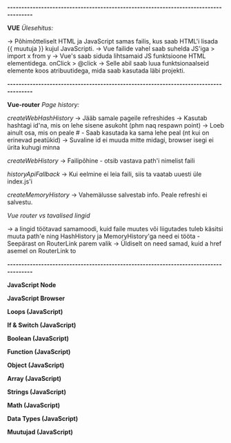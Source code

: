 **-------------------------------------------------------------------------------------**

**VUE**
*Ülesehitus:*

*<script template>JavaScript</script>*
*<template>HTML</template>*

-> Põhimõtteliselt HTML ja JavaScript samas failis, kus saab HTML'i lisada {{ muutuja }} kujul JavaScripti.
-> Vue failide vahel saab suhelda JS'iga > import x from y
-> Vue's saab siduda lihtsamaid JS funktsioone HTML elementidega. onClick > @click
-> Selle abil saab luua funktsionaalseid elemente koos atribuutidega, mida saab kasutada läbi projekti.

**-------------------------------------------------------------------------------------**

**Vue-router**
*Page history:*

*createWebHashHistory*
-> Jääb samale pageile refreshides
-> Kasutab hashtagi id'na, mis on lehe sisene asukoht (phm naq respawn point)
-> Loeb ainult osa, mis on peale #
    - Saab kasutada ka sama lehe peal (nt kui on erinevad peatükid)
-> Suvaline id ei muuda mitte midagi, browser isegi ei ürita kuhugi minna

*createWebHistory*
-> Failipõhine - otsib vastava path'i nimelist faili

*historyApiFallback*
-> Kui eelmine ei leia faili, siis ta vaatab uuesti üle index.js'i

*createMemoryHistory*
-> Vahemälusse salvestab info. Peale refreshi ei salvestu.



*Vue router vs tavalised lingid*

*<RouterLink to="./"></RouterLink>*
<a href="./"></a>

-> a lingid töötavad samamoodi, kuid faile muutes või liigutades tuleb käsitsi muuta path'e ning HashHistory ja MemoryHistory'ga need ei tööta
    - Seepärast on RouterLink parem valik
-> Üldiselt on need samad, kuid a href asemel on RouterLink to

**-------------------------------------------------------------------------------------**

**JavaScript Node**

**JavaScript Browser**

**Loops (JavaScript)**

**If & Switch (JavaScript)**

**Boolean (JavaScript)**

**Function (JavaScript)**

**Object (JavaScript)**

**Array (JavaScript)**

**Strings (JavaScript)**

**Math (JavaScript)**

**Data Types (JavaScript)**

**Muutujad (JavaScript)**

